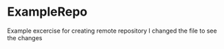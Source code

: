 # ExampleRepo
Example excercise for creating remote repository
I changed the file to see the changes